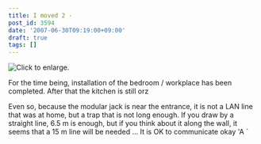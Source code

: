 ```yaml
---
title: I moved 2 -
post_id: 3594
date: '2007-06-30T09:19:00+09:00'
draft: true
tags: []
---
```


![Click to enlarge.](https://danmaq.com/image/mixi/2007/482363091_119_s.jpg)

For the time being, installation of the bedroom / workplace has been completed. After that the kitchen is still orz

Even so, because the modular jack is near the entrance, it is not a LAN line that was at home, but a trap that is not long enough. If you draw by a straight line, 6.5 m is enough, but if you think about it along the wall, it seems that a 15 m line will be needed ... It is OK to communicate okay 'A `
